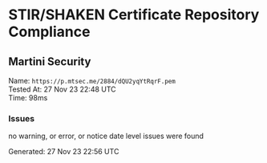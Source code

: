 # STIR/SHAKEN Certificate Repository Compliance

## Martini Security

Name: `https://p.mtsec.me/2884/dQU2yqYtRqrF.pem`\
Tested At: 27 Nov 23 22:48 UTC\
Time: 98ms

### Issues

no warning, or error, or notice date level issues were found

Generated: 27 Nov 23 22:56 UTC